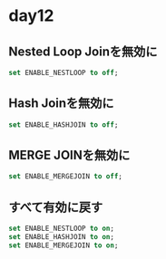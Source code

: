 # day12

## Nested Loop Joinを無効に

```sql
set ENABLE_NESTLOOP to off;
```

## Hash Joinを無効に

```sql
set ENABLE_HASHJOIN to off;
```

## MERGE JOINを無効に

```sql
set ENABLE_MERGEJOIN to off;
```

## すべて有効に戻す

```sql
set ENABLE_NESTLOOP to on;
set ENABLE_HASHJOIN to on;
set ENABLE_MERGEJOIN to on;
```

